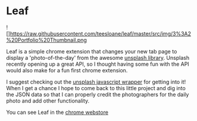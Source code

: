 # Leaf

![]https://raw.githubusercontent.com/teesloane/leaf/master/src/img/3%3A2%20Portfolio%20Thumbnail.png

Leaf is a simple chrome extension that changes your new tab page to display a 'photo-of-the-day' from the awesome [unsplash library](https://unsplash.com/). Unsplash recently opening up a great API, so I thought having some fun with the API would also make for a fun first chrome extension. 

I suggest checking out the [unsplash javascript wrapper](https://github.com/CrewLabs/unsplash-source-js) for getting into it! When I get a chance I hope to come back to this little project and dig into the JSON data so that I can properly credit the photographers for the daily photo and add other functionality.

You can see Leaf in the [chrome webstore](https://chrome.google.com/webstore/detail/leaf/kjhooagpmjcecfjnnejglkmfcodaaimg)
